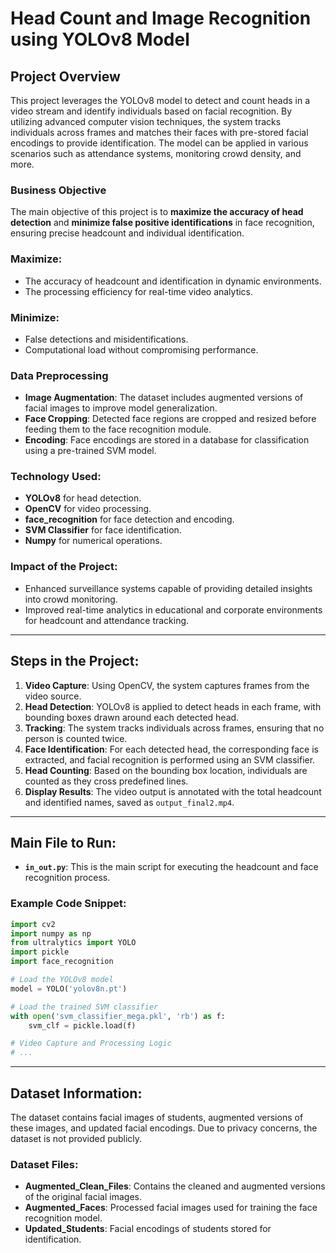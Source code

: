 # Head Count and Image Recognition using YOLOv8 Model

## Project Overview

This project leverages the YOLOv8 model to detect and count heads in a video stream and identify individuals based on facial recognition. By utilizing advanced computer vision techniques, the system tracks individuals across frames and matches their faces with pre-stored facial encodings to provide identification. The model can be applied in various scenarios such as attendance systems, monitoring crowd density, and more.

### Business Objective
The main objective of this project is to **maximize the accuracy of head detection** and **minimize false positive identifications** in face recognition, ensuring precise headcount and individual identification.

### Maximize:
- The accuracy of headcount and identification in dynamic environments.
- The processing efficiency for real-time video analytics.

### Minimize:
- False detections and misidentifications.
- Computational load without compromising performance.

### Data Preprocessing
- **Image Augmentation**: The dataset includes augmented versions of facial images to improve model generalization.
- **Face Cropping**: Detected face regions are cropped and resized before feeding them to the face recognition module.
- **Encoding**: Face encodings are stored in a database for classification using a pre-trained SVM model.

### Technology Used:
- **YOLOv8** for head detection.
- **OpenCV** for video processing.
- **face_recognition** for face detection and encoding.
- **SVM Classifier** for face identification.
- **Numpy** for numerical operations.

### Impact of the Project:
- Enhanced surveillance systems capable of providing detailed insights into crowd monitoring.
- Improved real-time analytics in educational and corporate environments for headcount and attendance tracking.

---

## Steps in the Project:
1. **Video Capture**: Using OpenCV, the system captures frames from the video source.
2. **Head Detection**: YOLOv8 is applied to detect heads in each frame, with bounding boxes drawn around each detected head.
3. **Tracking**: The system tracks individuals across frames, ensuring that no person is counted twice.
4. **Face Identification**: For each detected head, the corresponding face is extracted, and facial recognition is performed using an SVM classifier.
5. **Head Counting**: Based on the bounding box location, individuals are counted as they cross predefined lines.
6. **Display Results**: The video output is annotated with the total headcount and identified names, saved as `output_final2.mp4`.

---

## Main File to Run:
- **`in_out.py`**: This is the main script for executing the headcount and face recognition process.

### Example Code Snippet:
```python
import cv2
import numpy as np
from ultralytics import YOLO
import pickle
import face_recognition

# Load the YOLOv8 model
model = YOLO('yolov8n.pt')

# Load the trained SVM classifier
with open('svm_classifier_mega.pkl', 'rb') as f:
    svm_clf = pickle.load(f)

# Video Capture and Processing Logic
# ...
```

---

## Dataset Information:
The dataset contains facial images of students, augmented versions of these images, and updated facial encodings. Due to privacy concerns, the dataset is not provided publicly.

### Dataset Files:
- **Augmented_Clean_Files**: Contains the cleaned and augmented versions of the original facial images.
- **Augmented_Faces**: Processed facial images used for training the face recognition model.
- **Updated_Students**: Facial encodings of students stored for identification.
